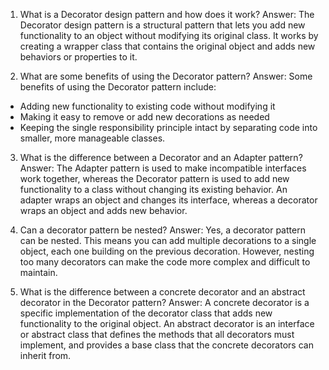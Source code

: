 

1. What is a Decorator design pattern and how does it work? 
Answer: The Decorator design pattern is a structural pattern that lets you add new functionality to an object without modifying its original class. It works by creating a wrapper class that contains the original object and adds new behaviors or properties to it.

2. What are some benefits of using the Decorator pattern? 
Answer: Some benefits of using the Decorator pattern include: 
- Adding new functionality to existing code without modifying it 
- Making it easy to remove or add new decorations as needed 
- Keeping the single responsibility principle intact by separating code into smaller, more manageable classes.

3. What is the difference between a Decorator and an Adapter pattern? 
Answer: The Adapter pattern is used to make incompatible interfaces work together, whereas the Decorator pattern is used to add new functionality to a class without changing its existing behavior. An adapter wraps an object and changes its interface, whereas a decorator wraps an object and adds new behavior.

4. Can a decorator pattern be nested? 
Answer: Yes, a decorator pattern can be nested. This means you can add multiple decorations to a single object, each one building on the previous decoration. However, nesting too many decorators can make the code more complex and difficult to maintain.

5. What is the difference between a concrete decorator and an abstract decorator in the Decorator pattern? 
Answer: A concrete decorator is a specific implementation of the decorator class that adds new functionality to the original object. An abstract decorator is an interface or abstract class that defines the methods that all decorators must implement, and provides a base class that the concrete decorators can inherit from.